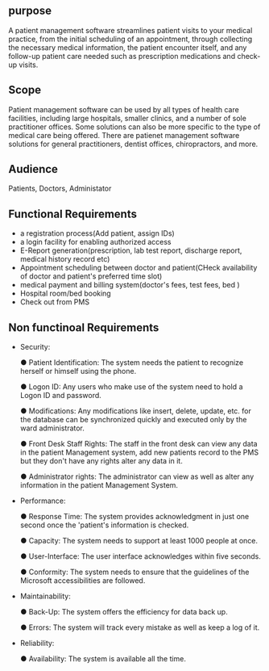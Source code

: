 
## purpose
A patient management software streamlines patient visits to your medical practice, from the initial scheduling of an appointment, through collecting the necessary medical information, the patient encounter itself, and any follow-up patient care needed such as prescription medications and check-up visits.
## Scope
Patient management software can be used by all types of health care facilities, including large hospitals, smaller clinics, and a number of sole practitioner offices. Some solutions can also be more specific to the type of medical care being offered. There are patienet management software solutions for general practitioners, dentist offices, chiropractors, and more.
## Audience
Patients, Doctors, Administator
## Functional Requirements
- a registration process(Add patient, assign IDs)
- a login facility for enabling authorized access
- E-Report generation(prescription, lab test report, discharge report, medical history record etc)
- Appointment scheduling between doctor and patient(CHeck availability of doctor and patient's preferred time slot)
- medical payment and billing system(doctor's fees, test fees, bed )
- Hospital room/bed booking
- Check out from PMS
## Non functinoal Requirements
- Security:

  ● Patient Identification: The system needs the patient to recognize herself or himself using the phone.

  ● Logon ID: Any users who make use of the system need to hold a Logon ID and password.

  ● Modifications: Any modifications like insert, delete, update, etc. for the database can be synchronized quickly and executed only by the ward administrator.

  ● Front Desk Staff Rights: The staff in the front desk can view any data in the patient Management system, add new patients record to the PMS but they don't have any rights alter any data in it.

  ● Administrator rights: The administrator can view as well as alter any information in the patient Management System.



- Performance: 

  ● Response Time: The system provides acknowledgment in just one second once the 'patient's information is checked.

  ● Capacity: The system needs to support at least 1000 people at once.

  ● User-Interface: The user interface acknowledges within five seconds.

  ● Conformity: The system needs to ensure that the guidelines of the Microsoft accessibilities are followed.



- Maintainability: 

  ● Back-Up: The system offers the efficiency for data back up.

  ● Errors: The system will track every mistake as well as keep a log of it. 



- Reliability: 

  ● Availability: The system is available all the time. 
